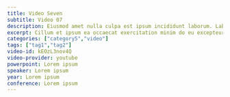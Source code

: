 ```yaml
---
title: Video Seven
subtitle: Video 07
description: Eiusmod amet nulla culpa est ipsum incididunt laborum. Laborum officia laborum labore amet ea minim mollit labore. Nisi et magna dolor duis ullamco nostrud deserunt cupidatat duis veniam.Anim amet quis laboris do nulla do cillum est non.
excerpt: Cillum et ipsum ea occaecat exercitation minim do eu excepteur in esse exercitation adipisicing.
categories: ["category5","video"]
tags: ["tag1","tag2"]
video-id: kEOzL3nov4Q
video-provider: youtube
powerpoint: Lorem ipsum
speaker: Lorem ipsum
year: Lorem ipsum
conference: Lorem ipsum
---
```

